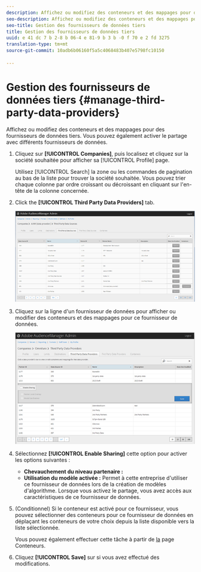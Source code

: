 ```yaml
---
description: Affichez ou modifiez des conteneurs et des mappages pour des fournisseurs de données tiers. Vous pouvez également activer le partage avec différents fournisseurs de données.
seo-description: Affichez ou modifiez des conteneurs et des mappages pour des fournisseurs de données tiers. Vous pouvez également activer le partage avec différents fournisseurs de données.
seo-title: Gestion des fournisseurs de données tiers
title: Gestion des fournisseurs de données tiers
uuid: e 41 dc 7 b 2-8 b 06-4 e 81-9 b 3 b -0 f 70 e 2 fd 3275
translation-type: tm+mt
source-git-commit: 10adb6b06160f5a5c4068483b407e5798fc10150

---
```



# Gestion des fournisseurs de données tiers {#manage-third-party-data-providers}

Affichez ou modifiez des conteneurs et des mappages pour des fournisseurs de données tiers. Vous pouvez également activer le partage avec différents fournisseurs de données.

1. Cliquez sur **[!UICONTROL Companies]**, puis localisez et cliquez sur la société souhaitée pour afficher sa [!UICONTROL Profile] page.

   Utilisez [!UICONTROL Search] la zone ou les commandes de pagination au bas de la liste pour trouver la société souhaitée. Vous pouvez trier chaque colonne par ordre croissant ou décroissant en cliquant sur l'en-tête de la colonne concernée.
1. Click the **[!UICONTROL Third Party Data Providers]** tab.

   ![](assets/third_party_providers.png)

1. Cliquez sur la ligne d'un fournisseur de données pour afficher ou modifier des conteneurs et des mappages pour ce fournisseur de données.

   ![Résultat de l'étape](assets/third_party_providers_edit.png)

1. Sélectionnez **[!UICONTROL Enable Sharing]** cette option pour activer les options suivantes :

   * **Chevauchement du niveau partenaire :**
   * **Utilisation du modèle activée :** Permet à cette entreprise d'utiliser ce fournisseur de données lors de la création de modèles d'algorithme.
   Lorsque vous activez le partage, vous avez accès aux caractéristiques de ce fournisseur de données.

1. (Conditionnel) Si le conteneur est activé pour ce fournisseur, vous pouvez sélectionner des conteneurs pour ce fournisseur de données en déplaçant les conteneurs de votre choix depuis la liste disponible vers la liste sélectionnée.

   Vous pouvez également effectuer cette tâche à partir de [la](../companies/admin-manage-containers.md#task_61DB5CEECC5049DD8D059C642AC3F967) page Conteneurs.
1. Cliquez **[!UICONTROL Save]** sur si vous avez effectué des modifications.